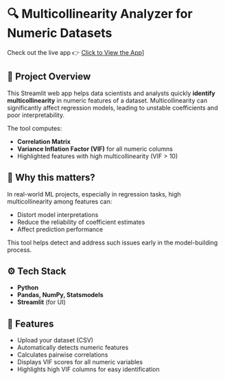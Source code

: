 # 🔍 Multicollinearity Analyzer for Numeric Datasets

Check out the live app 👉 [Click to View the App](https://multicollinearityfor-any-datset-uip3qbn8uspszwxvnt85h8.streamlit.app/)]

## 📌 Project Overview

This Streamlit web app helps data scientists and analysts quickly **identify multicollinearity** in numeric features of a dataset. Multicollinearity can significantly affect regression models, leading to unstable coefficients and poor interpretability.

The tool computes:
- **Correlation Matrix**
- **Variance Inflation Factor (VIF)** for all numeric columns
- Highlighted features with high multicollinearity (VIF > 10)

## 🧠 Why this matters?

In real-world ML projects, especially in regression tasks, high multicollinearity among features can:
- Distort model interpretations
- Reduce the reliability of coefficient estimates
- Affect prediction performance

This tool helps detect and address such issues early in the model-building process.

## ⚙️ Tech Stack

- **Python**
- **Pandas, NumPy, Statsmodels**
- **Streamlit** (for UI)

## 🚀 Features

- Upload your dataset (CSV)
- Automatically detects numeric features
- Calculates pairwise correlations
- Displays VIF scores for all numeric variables
- Highlights high VIF columns for easy identification

